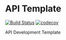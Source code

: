 # API Template

[![Build Status](https://travis-ci.org/EnsembleLab/api-template.svg?branch=master)](https://travis-ci.org/EnsembleLab/api-template)  [![codecov](https://codecov.io/gh/EnsembleLab/api-template/branch/master/graph/badge.svg)](https://codecov.io/gh/EnsembleLab/api-template)



API Development Template



